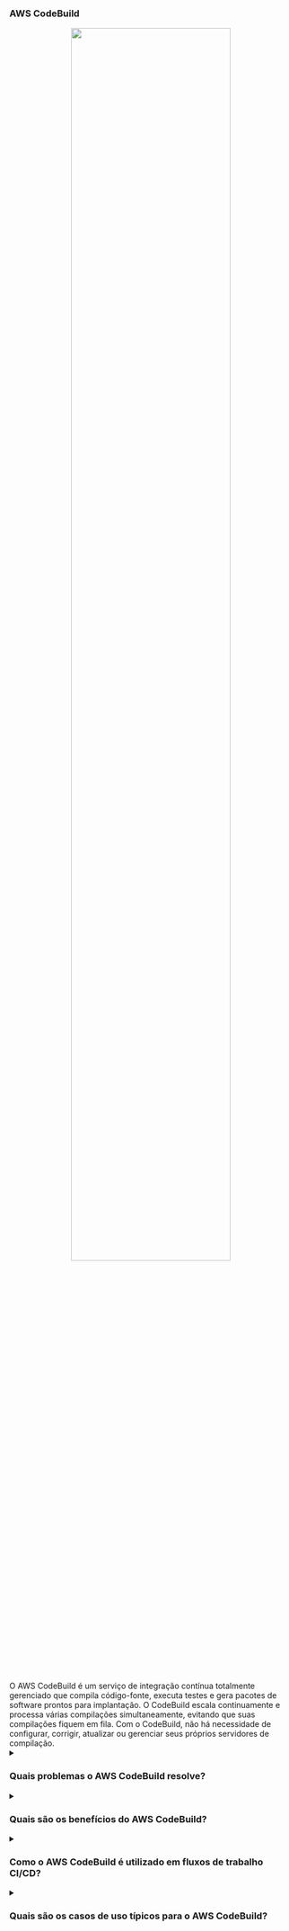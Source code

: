 ### AWS CodeBuild

<div align="center">
  <img src="https://i.ytimg.com/vi/6GPkycjIuEA/sddefault.jpg" width="75%">
</div>
<br/>
O AWS CodeBuild é um serviço de integração contínua totalmente gerenciado que compila código-fonte, executa testes e gera pacotes de software prontos para implantação. O CodeBuild escala continuamente e processa várias compilações simultaneamente, evitando que suas compilações fiquem em fila. Com o CodeBuild, não há necessidade de configurar, corrigir, atualizar ou gerenciar seus próprios servidores de compilação.

<details><summary><h3>Quais problemas o AWS CodeBuild resolve?</h3></summary>
<div align="center">
  <img src="https://cdn-icons-png.flaticon.com/512/4133/4133589.png" width="25%">
</div>  
O AWS CodeBuild resolve diversos desafios críticos no processo de compilação de software, incluindo:

- Gerenciamento de Infraestrutura: Elimina a necessidade de provisionar e gerenciar seus próprios servidores de compilação.
- Escalabilidade: Escala automaticamente para atender ao volume de compilações da equipe, reduzindo o tempo de espera em filas de compilação.
- Segurança: Oferece recursos de segurança robustos, incluindo integração com AWS IAM para controle de acesso e opções de criptografia.
- Eficiência de Tempo: Acelera o ciclo de desenvolvimento ao permitir compilações concorrentes.

</details>
<details><summary><h3>Quais são os benefícios do AWS CodeBuild?</h3></summary>
<div align="center">
  <img src="https://cdn-icons-png.flaticon.com/512/3588/3588592.png" width="25%">
</div>  
Os principais benefícios do AWS CodeBuild incluem:

- Serviço Totalmente Gerenciado: Alivia a necessidade de manutenção de infraestrutura, permitindo mais tempo focado no desenvolvimento.
- Escalabilidade Sob Demanda: Escala automaticamente com a carga de trabalho de compilação, reduzindo gargalos e otimizando a performance.
- Preço Pago por Uso: Você paga apenas pelo tempo de compilação consumido, otimizando a relação custo-benefício.
- Integração Fluida com AWS: Funciona perfeitamente com AWS CodePipeline, CodeCommit e outros serviços AWS para simplificar fluxos de trabalho CI/CD.

</details>
<details><summary><h3>Como o AWS CodeBuild é utilizado em fluxos de trabalho CI/CD?</h3></summary>
  
<div align="center">
  <img src="https://cdn-icons-png.flaticon.com/512/1705/1705312.png" width="25%">
</div>  

O AWS CodeBuild pode ser facilmente integrado em pipelines de CI/CD para automatizar tarefas de compilação e testes. Ele compila o código, executa testes automatizados e gera artefatos prontos para implantação. O CodeBuild trabalha com código-fonte hospedado no CodeCommit, GitHub, Bitbucket e outros, permitindo que equipes integrem e testem código continuamente como parte do ciclo de desenvolvimento.

</details>
<details><summary><h3>Quais são os casos de uso típicos para o AWS CodeBuild?</h3></summary>
<div align="center">
  <img src="https://cdn-icons-png.flaticon.com/512/2833/2833807.png" width="25%">
</div>  
Casos de uso comuns para o AWS CodeBuild incluem:

- Integração Contínua (CI): Automatização das fases de compilação e testes em um pipeline CI/CD.
- Testes de Código: Execução de testes automatizados para garantir a qualidade do código antes da implantação.
- Empacotamento de Aplicações: Compilação e empacotamento de aplicações em artefatos de implantação para diferentes ambientes.
- Compilações Multiplataforma: Suporte a múltiplos sistemas operacionais, linguagens de programação e frameworks, tornando-o adequado para requisitos de compilação variados.

</details>

